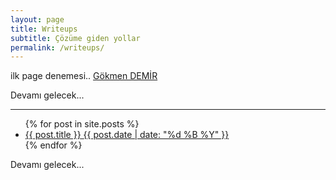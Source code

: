 ```yaml
---
layout: page
title: Writeups
subtitle: Çözüme giden yollar
permalink: /writeups/
---
```


ilk page denemesi..
[Gökmen DEMİR](JohnGkmn.github.io)

Devamı gelecek...

_____

<ul class="list-posts">
    {% for post in site.posts %}
        <li class="post-teaser">
            <a href="{{ post.url | prepend: site.baseurl }}">
                <span class="post-teaser__title">{{ post.title }}</span>
                <span class="post-teaser__date">{{ post.date | date: "%d %B %Y" }}</span>
            </a>
        </li>
    {% endfor %}
</ul> 

Devamı gelecek...
